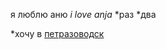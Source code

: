 я люблю аню
_i love anja_
*раз
*два

*хочу в [петразоводск](https://ru.wikipedia.org/wiki/%D0%A1%D0%BE%D0%B2%D0%BE%D0%BE%D0%B1%D1%80%D0%B0%D0%B7%D0%BD%D1%8B%D0%B5)